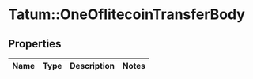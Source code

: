 # Tatum::OneOflitecoinTransferBody

## Properties
Name | Type | Description | Notes
------------ | ------------- | ------------- | -------------

